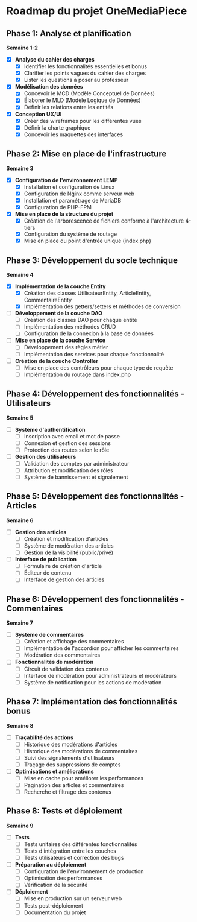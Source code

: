 # Roadmap du projet OneMediaPiece

## Phase 1: Analyse et planification

**Semaine 1-2**

- [x] **Analyse du cahier des charges**
  - [x] Identifier les fonctionnalités essentielles et bonus
  - [x] Clarifier les points vagues du cahier des charges
  - [x] Lister les questions à poser au professeur
- [x] **Modélisation des données**
  - [x] Concevoir le MCD (Modèle Conceptuel de Données)
  - [x] Élaborer le MLD (Modèle Logique de Données)
  - [x] Définir les relations entre les entités
- [x] **Conception UX/UI**
  - [x] Créer des wireframes pour les différentes vues
  - [x] Définir la charte graphique
  - [x] Concevoir les maquettes des interfaces

## Phase 2: Mise en place de l'infrastructure

**Semaine 3**

- [x] **Configuration de l'environnement LEMP**
  - [x] Installation et configuration de Linux
  - [x] Configuration de Nginx comme serveur web
  - [x] Installation et paramétrage de MariaDB
  - [x] Configuration de PHP-FPM
- [x] **Mise en place de la structure du projet**
  - [x] Création de l'arborescence de fichiers conforme à l'architecture 4-tiers
  - [x] Configuration du système de routage
  - [x] Mise en place du point d'entrée unique (index.php)

## Phase 3: Développement du socle technique

**Semaine 4**

- [x] **Implémentation de la couche Entity**
  - [x] Création des classes UtilisateurEntity, ArticleEntity, CommentaireEntity
  - [x] Implémentation des getters/setters et méthodes de conversion
- [ ] **Développement de la couche DAO**
  - [ ] Création des classes DAO pour chaque entité
  - [ ] Implémentation des méthodes CRUD
  - [ ] Configuration de la connexion à la base de données
- [ ] **Mise en place de la couche Service**
  - [ ] Développement des règles métier
  - [ ] Implémentation des services pour chaque fonctionnalité
- [ ] **Création de la couche Controller**
  - [ ] Mise en place des contrôleurs pour chaque type de requête
  - [ ] Implémentation du routage dans index.php

## Phase 4: Développement des fonctionnalités - Utilisateurs

**Semaine 5**

- [ ] **Système d'authentification**
  - [ ] Inscription avec email et mot de passe
  - [ ] Connexion et gestion des sessions
  - [ ] Protection des routes selon le rôle
- [ ] **Gestion des utilisateurs**
  - [ ] Validation des comptes par administrateur
  - [ ] Attribution et modification des rôles
  - [ ] Système de bannissement et signalement

## Phase 5: Développement des fonctionnalités - Articles

**Semaine 6**

- [ ] **Gestion des articles**
  - [ ] Création et modification d'articles
  - [ ] Système de modération des articles
  - [ ] Gestion de la visibilité (public/privé)
- [ ] **Interface de publication**
  - [ ] Formulaire de création d'article
  - [ ] Éditeur de contenu
  - [ ] Interface de gestion des articles

## Phase 6: Développement des fonctionnalités - Commentaires

**Semaine 7**

- [ ] **Système de commentaires**
  - [ ] Création et affichage des commentaires
  - [ ] Implémentation de l'accordion pour afficher les commentaires
  - [ ] Modération des commentaires
- [ ] **Fonctionnalités de modération**
  - [ ] Circuit de validation des contenus
  - [ ] Interface de modération pour administrateurs et modérateurs
  - [ ] Système de notification pour les actions de modération

## Phase 7: Implémentation des fonctionnalités bonus

**Semaine 8**

- [ ] **Traçabilité des actions**
  - [ ] Historique des modérations d'articles
  - [ ] Historique des modérations de commentaires
  - [ ] Suivi des signalements d'utilisateurs
  - [ ] Traçage des suppressions de comptes
- [ ] **Optimisations et améliorations**
  - [ ] Mise en cache pour améliorer les performances
  - [ ] Pagination des articles et commentaires
  - [ ] Recherche et filtrage des contenus

## Phase 8: Tests et déploiement

**Semaine 9**

- [ ] **Tests**
  - [ ] Tests unitaires des différentes fonctionnalités
  - [ ] Tests d'intégration entre les couches
  - [ ] Tests utilisateurs et correction des bugs
- [ ] **Préparation au déploiement**
  - [ ] Configuration de l'environnement de production
  - [ ] Optimisation des performances
  - [ ] Vérification de la sécurité
- [ ] **Déploiement**
  - [ ] Mise en production sur un serveur web
  - [ ] Tests post-déploiement
  - [ ] Documentation du projet
